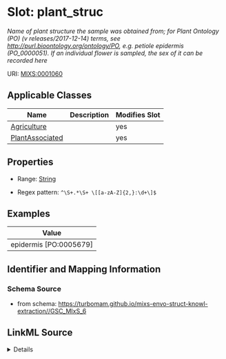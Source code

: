 # Slot: plant_struc


_Name of plant structure the sample was obtained from; for Plant Ontology (PO) (v releases/2017-12-14) terms, see http://purl.bioontology.org/ontology/PO, e.g. petiole epidermis (PO_0000051). If an individual flower is sampled, the sex of it can be recorded here_



URI: [MIXS:0001060](https://w3id.org/mixs/0001060)



<!-- no inheritance hierarchy -->




## Applicable Classes

| Name | Description | Modifies Slot |
| --- | --- | --- |
[Agriculture](Agriculture.md) |  |  yes  |
[PlantAssociated](PlantAssociated.md) |  |  yes  |







## Properties

* Range: [String](String.md)

* Regex pattern: `^\S+.*\S+ \[[a-zA-Z]{2,}:\d+\]$`






## Examples

| Value |
| --- |
| epidermis [PO:0005679] |

## Identifier and Mapping Information







### Schema Source


* from schema: https://turbomam.github.io/mixs-envo-struct-knowl-extraction//GSC_MIxS_6




## LinkML Source

<details>
```yaml
name: plant_struc
description: Name of plant structure the sample was obtained from; for Plant Ontology
  (PO) (v releases/2017-12-14) terms, see http://purl.bioontology.org/ontology/PO,
  e.g. petiole epidermis (PO_0000051). If an individual flower is sampled, the sex
  of it can be recorded here
title: plant structure
notes:
- plant
examples:
- value: epidermis [PO:0005679]
from_schema: https://turbomam.github.io/mixs-envo-struct-knowl-extraction//GSC_MIxS_6
rank: 1000
slot_uri: MIXS:0001060
multivalued: false
alias: plant_struc
domain_of:
- Agriculture
- PlantAssociated
range: string
pattern: ^\S+.*\S+ \[[a-zA-Z]{2,}:\d+\]$

```
</details>